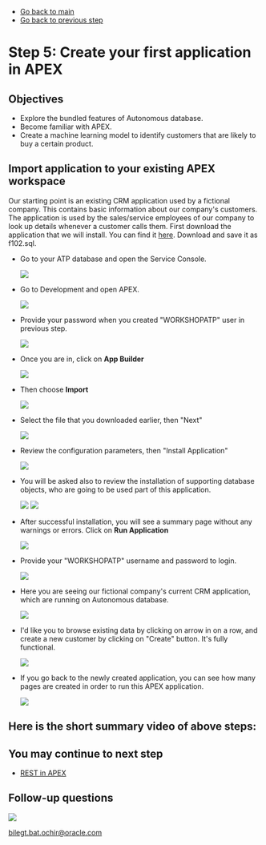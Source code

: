- [Go back to main](/README.md)
- [Go back to previous step](step4.md)

# Step 5: Create your first application in APEX
## Objectives
- Explore the bundled features of Autonomous database.
- Become familiar with APEX.
- Create a machine learning model to identify customers that are likely to buy a certain product.

## Import application to your existing APEX workspace

Our starting point is an existing CRM application used by a fictional company. This contains basic information about our company's customers. The application is used by the sales/service employees of our company to look up details whenever a customer calls them.
First download the application that we will install. You can find it [here](./files/f102.sql). Download and save it as f102.sql. 

- Go to your ATP database and open the Service Console.

  ![](/images/lab1/step4/1.apex.PNG)
  
- Go to Development and open APEX.
  
  ![](/images/lab1/step4/1.apex-cont1.PNG)
  
- Provide your password when you created "WORKSHOPATP" user in previous step.

  ![](/images/lab1/step4/1.apex-cont6.PNG)
  
- Once you are in, click on **App Builder**

  ![](/images/lab1/step5/2.import.PNG)
  
- Then choose **Import** 

  ![](/images/lab1/step5/2.import-cont1.PNG)
  
- Select the file that you downloaded earlier, then "Next"

  ![](/images/lab1/step5/2.import-cont2.PNG)
  
- Review the configuration parameters, then "Install Application"

  ![](/images/lab1/step5/2.import-cont3.PNG)

- You will be asked also to review the installation of supporting database objects, who are going to be used part of this application.

  ![](/images/lab1/step5/2.import-cont4.PNG)
  ![](/images/lab1/step5/2.import-cont5.PNG)

- After successful installation, you will see a summary page without any warnings or errors. Click on **Run Application**

  ![](/images/lab1/step5/2.import-cont6.PNG)

- Provide your "WORKSHOPATP" username and password to login.

  ![](/images/lab1/step5/2.import-cont7.PNG)
  
- Here you are seeing our fictional company's current CRM application, which are running on Autonomous database. 

  ![](/images/lab1/step5/2.import-cont8.PNG)

- I'd like you to browse existing data by clicking on arrow in on a row, and create a new customer by clicking on "Create" button. It's fully functional.

  ![](/images/lab1/step5/2.import-cont9.PNG)

- If you go back to the newly created application, you can see how many pages are created in order to run this APEX application.

  ![](/images/lab1/step5/2.import-cont10.PNG)
  
## Here is the short summary video of above steps:



## You may continue to next step 
- [REST in APEX](step6.md)

## Follow-up questions

![](/images/bilegt.jpg)

[bilegt.bat.ochir@oracle.com](mailto:bilegt.bat.ochir@oracle.com)

